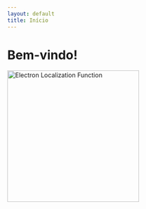 ```yaml
---
layout: default
title: Início
---
```


# Bem-vindo!
<img src="/assets/NbNiSi_ELF_110.png" alt="Electron Localization Function" width="300"/>

